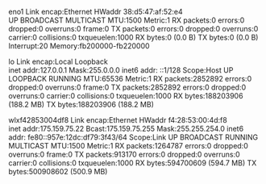 eno1      Link encap:Ethernet  HWaddr 38:d5:47:af:52:e4  
          UP BROADCAST MULTICAST  MTU:1500  Metric:1
          RX packets:0 errors:0 dropped:0 overruns:0 frame:0
          TX packets:0 errors:0 dropped:0 overruns:0 carrier:0
          collisions:0 txqueuelen:1000 
          RX bytes:0 (0.0 B)  TX bytes:0 (0.0 B)
          Interrupt:20 Memory:fb200000-fb220000 

lo        Link encap:Local Loopback  
          inet addr:127.0.0.1  Mask:255.0.0.0
          inet6 addr: ::1/128 Scope:Host
          UP LOOPBACK RUNNING  MTU:65536  Metric:1
          RX packets:2852892 errors:0 dropped:0 overruns:0 frame:0
          TX packets:2852892 errors:0 dropped:0 overruns:0 carrier:0
          collisions:0 txqueuelen:1000 
          RX bytes:188203906 (188.2 MB)  TX bytes:188203906 (188.2 MB)

wlxf42853004df8 Link encap:Ethernet  HWaddr f4:28:53:00:4d:f8  
          inet addr:175.159.75.22  Bcast:175.159.75.255  Mask:255.255.254.0
          inet6 addr: fe80::957e:12dc:df79:3f43/64 Scope:Link
          UP BROADCAST RUNNING MULTICAST  MTU:1500  Metric:1
          RX packets:1264787 errors:0 dropped:0 overruns:0 frame:0
          TX packets:913170 errors:0 dropped:0 overruns:0 carrier:0
          collisions:0 txqueuelen:1000 
          RX bytes:594700609 (594.7 MB)  TX bytes:500908602 (500.9 MB)

